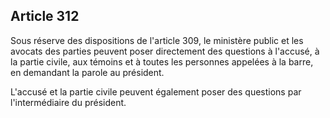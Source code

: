 Article 312
----
Sous réserve des dispositions de l'article 309, le ministère public et les
avocats des parties peuvent poser directement des questions à l'accusé, à la
partie civile, aux témoins et à toutes les personnes appelées à la barre, en
demandant la parole au président.

L'accusé et la partie civile peuvent également poser des questions par
l'intermédiaire du président.
